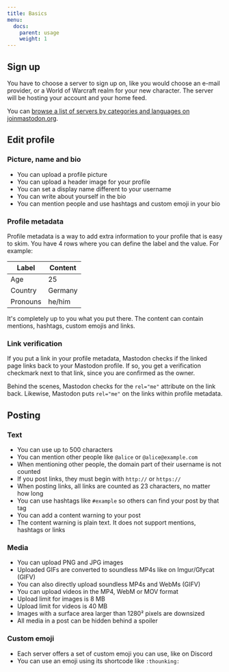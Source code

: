 ```yaml
---
title: Basics
menu:
  docs:
    parent: usage
    weight: 1
---
```

## Sign up

You have to choose a server to sign up on, like you would choose an e-mail provider, or a World of Warcraft realm for your new character. The server will be hosting your account and your home feed.

You can [browse a list of servers by categories and languages on joinmastodon.org](https://joinmastodon.org/#getting-started).

## Edit profile
### Picture, name and bio

- You can upload a profile picture
- You can upload a header image for your profile
- You can set a display name different to your username
- You can write about yourself in the bio
- You can mention people and use hashtags and custom emoji in your bio

### Profile metadata

Profile metadata is a way to add extra information to your profile that is easy to skim. You have 4 rows where you can define the label and the value. For example:

|Label|Content|
|-----|-------|
|Age|25|
|Country|Germany|
|Pronouns|he/him|

It's completely up to you what you put there. The content can contain mentions, hashtags, custom emojis and links.

### Link verification

If you put a link in your profile metadata, Mastodon checks if the linked page links back to your Mastodon profile. If so, you get a verification checkmark next to that link, since you are confirmed as the owner.

Behind the scenes, Mastodon checks for the `rel="me"` attribute on the link back. Likewise, Mastodon puts `rel="me"` on the links within profile metadata.

## Posting
### Text

- You can use up to 500 characters
- You can mention other people like `@alice` or `@alice@example.com`
- When mentioning other people, the domain part of their username is not counted
- If you post links, they must begin with `http://` or `https://`
- When posting links, all links are counted as 23 characters, no matter how long
- You can use hashtags like `#example` so others can find your post by that tag
- You can add a content warning to your post
- The content warning is plain text. It does not support mentions, hashtags or links

### Media

- You can upload PNG and JPG images
- Uploaded GIFs are converted to soundless MP4s like on Imgur/Gfycat (GIFV)
- You can also directly upload soundless MP4s and WebMs (GIFV)
- You can upload videos in the MP4, WebM or MOV format
- Upload limit for images is 8 MB
- Upload limit for videos is 40 MB
- Images with a surface area larger than 1280² pixels are downsized
- All media in a post can be hidden behind a spoiler

### Custom emoji

- Each server offers a set of custom emoji you can use, like on Discord
- You can use an emoji using its shortcode like `:thounking:`
